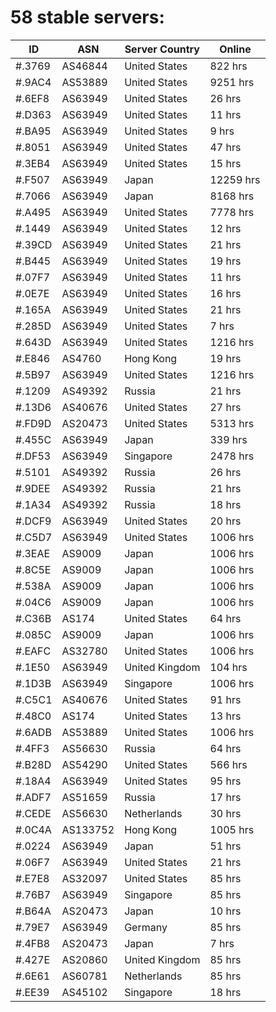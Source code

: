 # 58 stable servers:

| ID | ASN | Server Country | Online |
| ------ | ------ | ------ | ------ |
| #.3769 | AS46844 | United States | 822 hrs |
| #.9AC4 | AS53889 | United States | 9251 hrs |
| #.6EF8 | AS63949 | United States | 26 hrs |
| #.D363 | AS63949 | United States | 11 hrs |
| #.BA95 | AS63949 | United States | 9 hrs |
| #.8051 | AS63949 | United States | 47 hrs |
| #.3EB4 | AS63949 | United States | 15 hrs |
| #.F507 | AS63949 | Japan | 12259 hrs |
| #.7066 | AS63949 | Japan | 8168 hrs |
| #.A495 | AS63949 | United States | 7778 hrs |
| #.1449 | AS63949 | United States | 12 hrs |
| #.39CD | AS63949 | United States | 21 hrs |
| #.B445 | AS63949 | United States | 19 hrs |
| #.07F7 | AS63949 | United States | 11 hrs |
| #.0E7E | AS63949 | United States | 16 hrs |
| #.165A | AS63949 | United States | 21 hrs |
| #.285D | AS63949 | United States | 7 hrs |
| #.643D | AS63949 | United States | 1216 hrs |
| #.E846 | AS4760 | Hong Kong | 19 hrs |
| #.5B97 | AS63949 | United States | 1216 hrs |
| #.1209 | AS49392 | Russia | 21 hrs |
| #.13D6 | AS40676 | United States | 27 hrs |
| #.FD9D | AS20473 | United States | 5313 hrs |
| #.455C | AS63949 | Japan | 339 hrs |
| #.DF53 | AS63949 | Singapore | 2478 hrs |
| #.5101 | AS49392 | Russia | 26 hrs |
| #.9DEE | AS49392 | Russia | 21 hrs |
| #.1A34 | AS49392 | Russia | 18 hrs |
| #.DCF9 | AS63949 | United States | 20 hrs |
| #.C5D7 | AS63949 | United States | 1006 hrs |
| #.3EAE | AS9009 | Japan | 1006 hrs |
| #.8C5E | AS9009 | Japan | 1006 hrs |
| #.538A | AS9009 | Japan | 1006 hrs |
| #.04C6 | AS9009 | Japan | 1006 hrs |
| #.C36B | AS174 | United States | 64 hrs |
| #.085C | AS9009 | Japan | 1006 hrs |
| #.EAFC | AS32780 | United States | 1006 hrs |
| #.1E50 | AS63949 | United Kingdom | 104 hrs |
| #.1D3B | AS63949 | Singapore | 1006 hrs |
| #.C5C1 | AS40676 | United States | 91 hrs |
| #.48C0 | AS174 | United States | 13 hrs |
| #.6ADB | AS53889 | United States | 1006 hrs |
| #.4FF3 | AS56630 | Russia | 64 hrs |
| #.B28D | AS54290 | United States | 566 hrs |
| #.18A4 | AS63949 | United States | 95 hrs |
| #.ADF7 | AS51659 | Russia | 17 hrs |
| #.CEDE | AS56630 | Netherlands | 30 hrs |
| #.0C4A | AS133752 | Hong Kong | 1005 hrs |
| #.0224 | AS63949 | Japan | 51 hrs |
| #.06F7 | AS63949 | United States | 21 hrs |
| #.E7E8 | AS32097 | United States | 85 hrs |
| #.76B7 | AS63949 | Singapore | 85 hrs |
| #.B64A | AS20473 | Japan | 10 hrs |
| #.79E7 | AS63949 | Germany | 85 hrs |
| #.4FB8 | AS20473 | Japan | 7 hrs |
| #.427E | AS20860 | United Kingdom | 85 hrs |
| #.6E61 | AS60781 | Netherlands | 85 hrs |
| #.EE39 | AS45102 | Singapore | 18 hrs |

